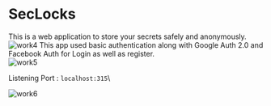 # SecLocks

This is a web application to store your secrets safely and anonymously. \
![work4](https://user-images.githubusercontent.com/79002186/169667654-7b83507d-bb5d-4b30-95e5-0a9c0f7a1c51.png)
This app used basic authentication along with Google Auth 2.0 and Facebook Auth for Login as well as register. \
![work5](https://user-images.githubusercontent.com/79002186/169667680-632fce69-7724-4be1-b049-057a13f7e9e0.png)

Listening Port : `localhost:315`\

![work6](https://user-images.githubusercontent.com/79002186/169667752-5a13ce8b-f946-47d6-8f06-7f03210cdd40.png)
